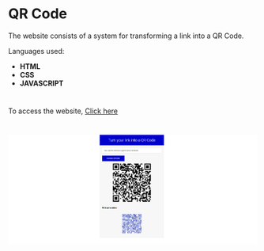 # QR Code

The website consists of a system for transforming a link into a QR Code.

Languages ​​used:

- **HTML**
- **CSS**
- **JAVASCRIPT**

#

To access the website, [Click here](https://joaoaugustocolassohandocha.github.io/QR-Code/)

#

![QR Code](image.png)